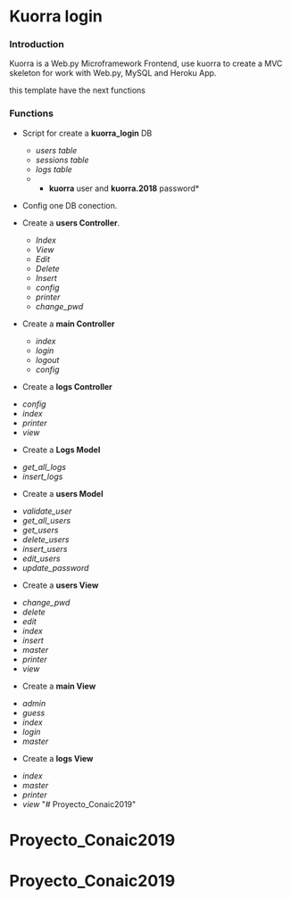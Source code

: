 # Kuorra login

### Introduction

Kuorra is a Web.py Microframework Frontend, use kuorra to create a MVC skeleton for work with Web.py, MySQL and Heroku App.

this template have the next functions

### Functions

+ Script for create a **kuorra_login** DB
  - *users table*
  - *sessions table*
  - *logs table*
  - * **kuorra** user and **kuorra.2018** password*

+ Config one DB conection.

+ Create a **users Controller**.

  - *Index*
  - *View*
  - *Edit*
  - *Delete*
  - *Insert*
  - *config*
  - *printer*
  - *change_pwd*

+ Create a **main Controller**

  - *index*
  - *login*
  - *logout*
  - *config*

+ Create a **logs Controller**
 - *config*
 - *index*
 - *printer*
 - *view*

+ Create a **Logs Model**
 - *get_all_logs*
 - *insert_logs*

+ Create a **users Model**
 - *validate_user*
 - *get_all_users*
 - *get_users*
 - *delete_users*
 - *insert_users*
 - *edit_users*
 - *update_password*

+ Create a **users View**
 - *change_pwd*
 - *delete*
 - *edit*
 - *index*
 - *insert*
 - *master*
 - *printer*
 - *view*

+ Create a **main View**
 - *admin*
 - *guess*
 - *index*
 - *login*
 - *master*

+ Create a **logs View**
 - *index*
 - *master*
 - *printer*
 - *view*
"# Proyecto_Conaic2019" 
# Proyecto_Conaic2019
# Proyecto_Conaic2019
